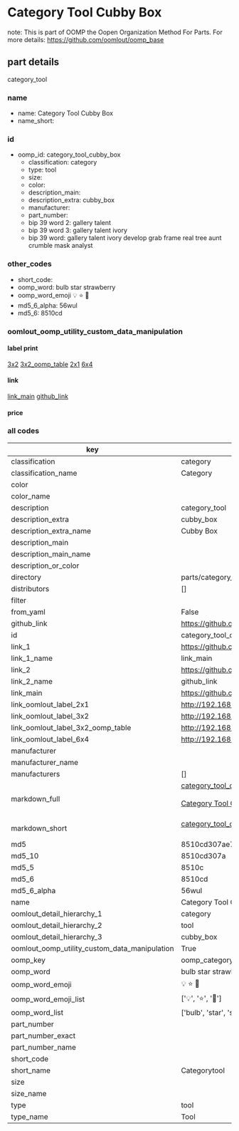 # Category Tool Cubby Box  

note: This is part of OOMP the Oopen Organization Method For Parts. For more details: https://github.com/oomlout/oomp_base

##  part details



category_tool

### name
* name: Category Tool Cubby Box
* name_short: 
### id
* oomp_id: category_tool_cubby_box
  * classification: category
  * type: tool
  * size: 
  * color: 
  * description_main: 
  * description_extra: cubby_box
  * manufacturer: 
  * part_number: 
  * bip 39 word 2: gallery talent
  * bip 39 word 3: gallery talent ivory
  * bip 39 word: gallery talent ivory develop grab frame real tree aunt crumble mask analyst

### other_codes
* short_code: 
* oomp_word: bulb star strawberry
* oomp_word_emoji :bulb: :star: :strawberry:
* md5_6_alpha: 56wul
* md5_6: 8510cd






### oomlout_oomp_utility_custom_data_manipulation
#### label print
[3x2](http://192.168.1.245:1112/?label=oomp%2056wul)
[3x2_oomp_table](http://192.168.1.107:1112/?label=oomp%2056wul)
[2x1](http://192.168.1.242:1112/?label=oomp%2056wul)
[6x4](http://192.168.1.55:1112/?label=oomp%2056wul)    

#### link

[link_main](https://github.com/oomlout/oomlout_oomp_current_version_messy/tree/main/parts/category_tool_cubby_box) [github_link](https://github.com/oomlout/oomlout_oomp_part_src/tree/main/parts/category_tool_cubby_box)                             

#### price







### all codes 
| key | value |  
| --- | --- |  
| classification | category |  
| classification_name | Category |  
| color |  |  
| color_name |  |  
| description | category_tool |  
| description_extra | cubby_box |  
| description_extra_name | Cubby Box |  
| description_main |  |  
| description_main_name |  |  
| description_or_color |   |  
| directory | parts/category_tool_cubby_box |  
| distributors | [] |  
| filter |  |  
| from_yaml | False |  
| github_link | https://github.com/oomlout/oomlout_oomp_part_src/tree/main/parts/category_tool_cubby_box |  
| id | category_tool_cubby_box |  
| link_1 | https://github.com/oomlout/oomlout_oomp_current_version_messy/tree/main/parts/category_tool_cubby_box |  
| link_1_name | link_main |  
| link_2 | https://github.com/oomlout/oomlout_oomp_part_src/tree/main/parts/category_tool_cubby_box |  
| link_2_name | github_link |  
| link_main | https://github.com/oomlout/oomlout_oomp_current_version_messy/tree/main/parts/category_tool_cubby_box |  
| link_oomlout_label_2x1 | http://192.168.1.242:1112/?label=oomp%2056wul |  
| link_oomlout_label_3x2 | http://192.168.1.245:1112/?label=oomp%2056wul |  
| link_oomlout_label_3x2_oomp_table | http://192.168.1.107:1112/?label=oomp%2056wul |  
| link_oomlout_label_6x4 | http://192.168.1.55:1112/?label=oomp%2056wul |  
| manufacturer |  |  
| manufacturer_name |  |  
| manufacturers | [] |  
| markdown_full | [category_tool_cubby_box](https://github.com/oomlout/oomlout_oomp_current_version_messy/tree/main/parts/category_tool_cubby_box)<br>[](https://github.com/oomlout/oomlout_oomp_current_version_messy/tree/main/parts/category_tool_cubby_box)<br>[Category Tool Cubby Box](https://github.com/oomlout/oomlout_oomp_current_version_messy/tree/main/parts/category_tool_cubby_box)<br><br> |  
| markdown_short | [category_tool_cubby_box](https://github.com/oomlout/oomlout_oomp_current_version_messy/tree/main/parts/category_tool_cubby_box)<br><br> |  
| md5 | 8510cd307ae7f65d7232a3c8edf75af8 |  
| md5_10 | 8510cd307a |  
| md5_5 | 8510c |  
| md5_6 | 8510cd |  
| md5_6_alpha | 56wul |  
| name | Category Tool Cubby Box |  
| oomlout_detail_hierarchy_1 | category |  
| oomlout_detail_hierarchy_2 | tool |  
| oomlout_detail_hierarchy_3 | cubby_box |  
| oomlout_oomp_utility_custom_data_manipulation | True |  
| oomp_key | oomp_category_tool_cubby_box |  
| oomp_word | bulb star strawberry |  
| oomp_word_emoji | :bulb: :star: :strawberry: |  
| oomp_word_emoji_list | [':bulb:', ':star:', ':strawberry:'] |  
| oomp_word_list | ['bulb', 'star', 'strawberry'] |  
| part_number |  |  
| part_number_exact |  |  
| part_number_name |  |  
| short_code |  |  
| short_name | Categorytool |  
| size |  |  
| size_name |  |  
| type | tool |  
| type_name | Tool |  
